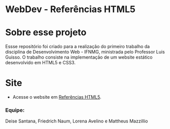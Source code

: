 # WebDev - Referências HTML5
# Sobre esse projeto
Essse repositório foi criado para a realização do primeiro trabalho da disciplina de 
Desenvolvimento Web - IFNMG, ministrada pelo Professor Luis Guisso. O trabalho consiste
na implementação de um website estático desenvolvido em HTML5 e CSS3.

# Site
- Acesse o website em [Referências HTML5](https://lorena-avelino.github.io/ReferenciasHTMLWebDev/).

### Equipe: 
Deise Santana, Friedrich Naum, Lorena Avelino e Mattheus Mazzillio
